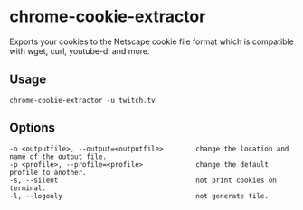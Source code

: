 # chrome-cookie-extractor
Exports your cookies to the Netscape cookie file format which is compatible with wget, curl, youtube-dl and more.

## Usage

```
chrome-cookie-extractor -u twitch.tv
```

## Options
```
-o <outputfile>, --output=<outputfile>        change the location and name of the output file.
-p <profile>, --profile=<profile>             change the default profile to another.
-s, --silent                                  not print cookies on terminal.
-l, --logonly                                 not generate file.
```